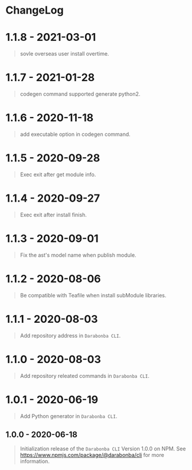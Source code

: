 # ChangeLog

# 1.1.8 - 2021-03-01

> sovle overseas user install overtime.

# 1.1.7 - 2021-01-28

> codegen command supported generate python2.

# 1.1.6 - 2020-11-18

> add executable option in codegen command.

# 1.1.5 - 2020-09-28

> Exec exit after get module info.

# 1.1.4 - 2020-09-27

> Exec exit after install finish.

# 1.1.3 - 2020-09-01

> Fix the ast's model name when publish module.

# 1.1.2 - 2020-08-06

> Be compatible with Teafile when install subModule libraries.

# 1.1.1 - 2020-08-03

> Add repository address in `Darabonba CLI`.

# 1.1.0 - 2020-08-03

> Add repository releated commands in `Darabonba CLI`.

# 1.0.1 - 2020-06-19

> Add Python generator in `Darabonba CLI`.

## 1.0.0 - 2020-06-18

> Initialization release of the `Darabonba CLI` Version 1.0.0 on NPM.
> See <https://www.npmjs.com/package/@darabonba/cli> for more information.